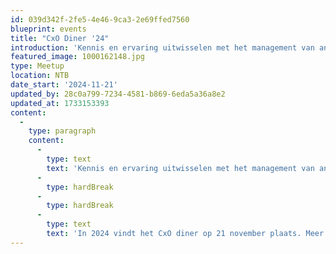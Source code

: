 ```yaml
---
id: 039d342f-2fe5-4e46-9ca3-2e69ffed7560
blueprint: events
title: "CxO Diner '24"
introduction: 'Kennis en ervaring uitwisselen met het management van andere Dutch Laravel Foundation leden. Dat staat centraal bij het jaarlijkse CxO diner.'
featured_image: 1000162148.jpg
type: Meetup
location: NTB
date_start: '2024-11-21'
updated_by: 28c0a799-7234-4581-b869-6eda5a36a8e2
updated_at: 1733153393
content:
  -
    type: paragraph
    content:
      -
        type: text
        text: 'Kennis en ervaring uitwisselen met het management van andere Dutch Laravel Foundation leden. Dat staat centraal bij het jaarlijkse CxO diner.'
      -
        type: hardBreak
      -
        type: hardBreak
      -
        type: text
        text: 'In 2024 vindt het CxO diner op 21 november plaats. Meer informatie volgt.'
---
```

